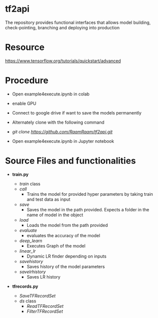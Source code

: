 # tf2api

The repository provides functional interfaces that allows model building, check-pointing, branching and deploying into production


# Resource

https://www.tensorflow.org/tutorials/quickstart/advanced

# Procedure

* Open example4execute.ipynb in colab
* enable GPU
* Connect to google drive if want to save the models permanently

* Alternately clone with the following command
* _git clone https://github.com/RaamRaam/tf2api.git_
* Open example4execute.ipynb in Jupyter notebook

# Source Files and functionalities
* __train.py__
  * _train_ class
  * _call_
    * Trains the model for provided hyper parameters by taking train and test data as input
  * _save_
    * Saves the model in the path provided. Expects a folder in the name of model in the object
  * _load_
    * Loads the model from the path provided
  * _evaluate_
    * evaluates the accuracy of the model
  * *_deep_learn_*
    * Executes Graph of the model
  * *_linear_lr_*
    * Dynamic LR finder depending on inputs
  * *_savehistory_*
    * Saves history of the model parameters
  * *_savelrhistory_*
    * Saves LR history
  
* __tfrecords.py__
  * _SaveTFRecordSet_
  * _ds_ class
    * _ReadTFRecordSet_
    * _FilterTFRecordSet_
